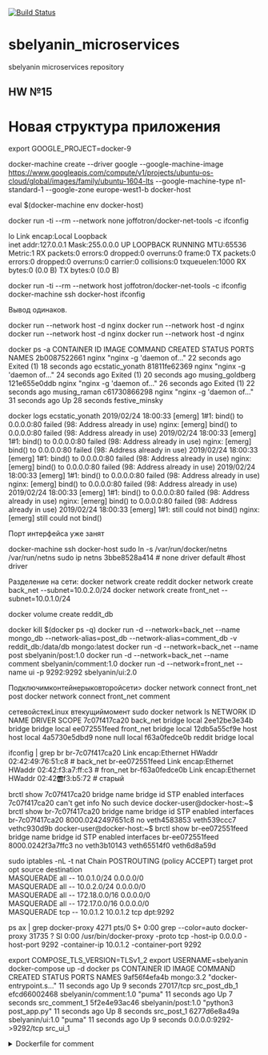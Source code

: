 [![Build Status](https://travis-ci.com/Otus-DevOps-2018-11/sbelyanin_microservices.svg?branch=master)](https://travis-ci.com/Otus-DevOps-2018-11/sbelyanin_microservices)
# sbelyanin_microservices
sbelyanin microservices repository

## HW №15

# Новая структура приложения




export GOOGLE_PROJECT=docker-9

docker-machine create --driver google --google-machine-image https://www.googleapis.com/compute/v1/projects/ubuntu-os-cloud/global/images/family/ubuntu-1604-lts --google-machine-type n1-standard-1 --google-zone europe-west1-b docker-host

eval $(docker-machine env docker-host)


docker run -ti --rm --network none joffotron/docker-net-tools -c ifconfig
 
 lo        Link encap:Local Loopback  
          inet addr:127.0.0.1  Mask:255.0.0.0
          UP LOOPBACK RUNNING  MTU:65536  Metric:1
          RX packets:0 errors:0 dropped:0 overruns:0 frame:0
          TX packets:0 errors:0 dropped:0 overruns:0 carrier:0
          collisions:0 txqueuelen:1000 
          RX bytes:0 (0.0 B)  TX bytes:0 (0.0 B)

          
docker run -ti --rm --network host joffotron/docker-net-tools -c ifconfig           
docker-machine ssh docker-host ifconfig

Вывод одинаков.


docker run --network host -d nginx 
docker run --network host -d nginx 
docker run --network host -d nginx 
docker run --network host -d nginx 


docker ps -a
CONTAINER ID        IMAGE               COMMAND                  CREATED             STATUS                      PORTS               NAMES
2b0087522661        nginx               "nginx -g 'daemon of…"   22 seconds ago      Exited (1) 18 seconds ago                       ecstatic_yonath
81811fe62369        nginx               "nginx -g 'daemon of…"   24 seconds ago      Exited (1) 20 seconds ago                       musing_goldberg
121e655e0ddb        nginx               "nginx -g 'daemon of…"   26 seconds ago      Exited (1) 22 seconds ago                       musing_raman
c61730866298        nginx               "nginx -g 'daemon of…"   31 seconds ago      Up 28 seconds                                   festive_minsky

docker logs ecstatic_yonath
2019/02/24 18:00:33 [emerg] 1#1: bind() to 0.0.0.0:80 failed (98: Address already in use)
nginx: [emerg] bind() to 0.0.0.0:80 failed (98: Address already in use)
2019/02/24 18:00:33 [emerg] 1#1: bind() to 0.0.0.0:80 failed (98: Address already in use)
nginx: [emerg] bind() to 0.0.0.0:80 failed (98: Address already in use)
2019/02/24 18:00:33 [emerg] 1#1: bind() to 0.0.0.0:80 failed (98: Address already in use)
nginx: [emerg] bind() to 0.0.0.0:80 failed (98: Address already in use)
2019/02/24 18:00:33 [emerg] 1#1: bind() to 0.0.0.0:80 failed (98: Address already in use)
nginx: [emerg] bind() to 0.0.0.0:80 failed (98: Address already in use)
2019/02/24 18:00:33 [emerg] 1#1: bind() to 0.0.0.0:80 failed (98: Address already in use)
nginx: [emerg] bind() to 0.0.0.0:80 failed (98: Address already in use)
2019/02/24 18:00:33 [emerg] 1#1: still could not bind()
nginx: [emerg] still could not bind()

Порт интерфейса уже занят


docker-machine ssh docker-host
sudo ln -s /var/run/docker/netns /var/run/netns 
sudo ip netns
3bbe8528a414  # none driver
default  #host driver


Разделение на сети:
docker network create reddit
docker network create back_net --subnet=10.0.2.0/24
docker network create front_net --subnet=10.0.1.0/24

docker volume create reddit_db

docker kill $(docker ps -q)
docker run -d --network=back_net --name mongo_db --network-alias=post_db --network-alias=comment_db -v reddit_db:/data/db  mongo:latest
docker run -d --network=back_net --name post sbelyanin/post:1.0
docker run -d --network=back_net --name comment sbelyanin/comment:1.0
docker run -d --network=front_net --name ui -p 9292:9292 sbelyanin/ui:2.0

Подключимконтейнерыковторойсети> 
docker network connect front_net post
docker network connect front_net comment 


сетевойстекLinux втекущиймомент
sudo docker network ls
NETWORK ID          NAME                DRIVER              SCOPE
7c07f417ca20        back_net            bridge              local
2ee12be3e34b        bridge              bridge              local
ee072551feed        front_net           bridge              local
12db5a55cf9e        host                host                local
4a5730e5dbd9        none                null                local
f63a0fedce0b        reddit              bridge              local

ifconfig | grep br 
br-7c07f417ca20 Link encap:Ethernet  HWaddr 02:42:49:76:51:c8  # back_net
br-ee072551feed Link encap:Ethernet  HWaddr 02:42:f3:a7:ff:c3  # fron_net
br-f63a0fedce0b Link encap:Ethernet  HWaddr 02:42:ab:f3:b5:72  # старый

brctl show 7c07f417ca20
bridge name     bridge id               STP enabled     interfaces
7c07f417ca20            can't get info No such device
docker-user@docker-host:~$ brctl show br-7c07f417ca20
bridge name     bridge id               STP enabled     interfaces
br-7c07f417ca20         8000.0242497651c8       no              veth4583853
                                                        veth539ccc7
                                                        vethc930d9b
docker-user@docker-host:~$ brctl show br-ee072551feed
bridge name     bridge id               STP enabled     interfaces
br-ee072551feed         8000.0242f3a7ffc3       no              veth3b10143
                                                        veth65514f0
                                                        veth6d8a59d

                                                        
                                                        
 sudo iptables -nL -t nat
 Chain POSTROUTING (policy ACCEPT)
target     prot opt source               destination         
MASQUERADE  all  --  10.0.1.0/24          0.0.0.0/0           
MASQUERADE  all  --  10.0.2.0/24          0.0.0.0/0           
MASQUERADE  all  --  172.18.0.0/16        0.0.0.0/0           
MASQUERADE  all  --  172.17.0.0/16        0.0.0.0/0           
MASQUERADE  tcp  --  10.0.1.2             10.0.1.2             tcp dpt:9292

ps ax | grep docker-proxy
 4271 pts/0    S+     0:00 grep --color=auto docker-proxy
31735 ?        Sl     0:00 /usr/bin/docker-proxy -proto tcp -host-ip 0.0.0.0 -host-port 9292 -container-ip 10.0.1.2 -container-port 9292


export COMPOSE_TLS_VERSION=TLSv1_2
export USERNAME=sbelyanin
docker-compose up -d
docker ps
CONTAINER ID        IMAGE                   COMMAND                  CREATED             STATUS              PORTS                    NAMES
9af56f4efa4b        mongo:3.2               "docker-entrypoint.s…"   11 seconds ago      Up 9 seconds        27017/tcp                src_post_db_1
efcd66002468        sbelyanin/comment:1.0   "puma"                   11 seconds ago      Up 7 seconds                                 src_comment_1
5f2e4e93ac46        sbelyanin/post:1.0      "python3 post_app.py"    11 seconds ago      Up 8 seconds                                 src_post_1
6277d6e8a49a        sbelyanin/ui:1.0        "puma"                   11 seconds ago      Up 9 seconds        0.0.0.0:9292->9292/tcp   src_ui_1















<details><summary>Dockerfile for comment</summary><p>

```bash


```
</p></details>

